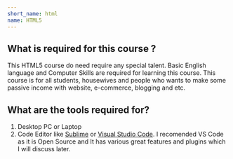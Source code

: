 ```yaml
---
short_name: html
name: HTML5
---
```


What is required for this course ?
----------------------------------
This HTML5 course do need require any special talent. Basic English language and Computer Skills are required for learning this course. This course is for all students, housewives and people who wants to make some passive income with website, e-commerce, blogging and etc.

What are the tools required for?
--------------------------------
1. Desktop PC or Laptop
2. Code Editor like [Sublime](https://www.sublimetext.com/) or [Visual Studio Code](https://code.visualstudio.com/). I recomended VS Code as it is Open Source and It has various great features and plugins which I will discuss later.